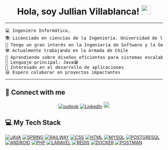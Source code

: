 <h1 align="center">
Hola, soy Jullian Villablanca!
	<a href="https://github.com/Bouaskaoun" target="_self">
		<img src="https://media.giphy.com/media/hvRJCLFzcasrR4ia7z/giphy.gif" width="30">
	</a>
</h1>

<hr>

<pre>
💻 Ingeniero Informático, 
📚 Licenciado en ciencias de la Ingeniería. Universidad de la Frontera, Temuco 
📝 Tengo un gran interés en la Ingeniería de Software y la Gestion de Datos
🛠️ Actualmente trabajando en la Armada de Chile
🌱 Aprendiendo sobre diseños eficientes para sistemas escalables, IA y seguridad de datos.
🌟 Lenguaje principal: Java😁
🚩 Interesado en el desarrollo de aplicaciones
😃 Espero colaborar en proyectos impactantes
</pre>
<hr>

## 🤝 Connect with me

<p align="center">
	<a href="mailto:jvillablanca02@outlook.com"><img src="https://img.shields.io/badge/outlook-%230078D4.svg?style=plastic&logo=microsoft-outlook&logoColor=white" alt="outlook"/></a>
	<a href="https://www.linkedin.com/in/jullian-villablanca-bustamante-b1069356/"><img src="https://img.shields.io/badge/linkedin-%230A66C2.svg?style=plastic&logo=linkedin&logoColor=white" alt="LinkedIn"/></a>
 <a href="https://www.youtube.com/@julianvillablanca5558">
  <img src="https://upload.wikimedia.org/wikipedia/commons/4/42/YouTube_icon_%282013-2017%29.png" alt="YouTube" style="width: 20px; height: 20px;">
</a>

</p>

## 💻 My Tech Stack

<p>
    <a href="https://www.java.com/"><img alt="JAVA" src="https://img.shields.io/badge/Java-%23FF6F00.svg?logo=java&logoColor=white"></a>
    <a href="https://spring.io/"><img alt="SPRING" src="https://img.shields.io/badge/Spring%20Framework-%236DB33F.svg?style=plastic&logo=spring&logoColor=white"></a>
    <a href="https://railway.app/"><img alt="RAILWAY" src="https://img.shields.io/badge/Railway-%236AB8E3.svg?style=plastic&logo=railway&logoColor=white"></a>
    <a href=""><img alt="CSS" src="https://img.shields.io/badge/Java-%23FF6F00.svg?logo=java&logoColor=white"></a>
    <a href=""><img alt="HTML" src="https://img.shields.io/badge/HTML-%23E34F26.svg?style=plastic&logo=html5&logoColor=white"></a>
    <a href="https://www.mysql.com/"><img alt="MYSQL" src="https://img.shields.io/badge/MySQL-%234479A1.svg?style=plastic&logo=mysql&logoColor=white"></a>
    <a href="https://www.postgresql.org/"><img alt="POSTGRESQL" src="https://img.shields.io/badge/PostgreSQL-%23336791.svg?style=plastic&logo=postgresql&logoColor=white"></a>
    <a href="https://developer.android.com/studio"><img alt="ANDROID" src="https://img.shields.io/badge/Android%20Studio-%233DDC84.svg?style=plastic&logo=android-studio&logoColor=white"></a>
    <a href="https://www.php.net/"><img alt="PHP" src="https://img.shields.io/badge/Android%20Studio-%233DDC84.svg?style=plastic&logo=android-studio&logoColor=white"></a>
    <a href="https://laravel.com/"><img alt="LARAVEL" src="https://img.shields.io/badge/Laravel-%23FF2D20.svg?style=plastic&logo=laravel&logoColor=white"></a>
    <a href="https://redis.io/"><img alt="REDIS" src="https://img.shields.io/badge/Redis-%23DC382D.svg?style=plastic&logo=redis&logoColor=white"></a>
    <a href="https://www.docker.com/"><img alt="DOCKER" src="https://img.shields.io/badge/Docker-%232496ED.svg?style=plastic&logo=docker&logoColor=white"></a>
    <a href="https://www.postman.com/"><img alt="POSTMAN" src="https://img.shields.io/badge/Postman-%23FF6C37.svg?style=plastic&logo=postman&logoColor=white"></a>
</p>
<!--
**jvillablanca02/jvillablanca02** is a ✨ _special_ ✨ repository because its `README.md` (this file) appears on your GitHub profile.

